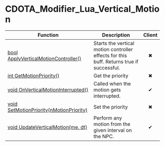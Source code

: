 # CDOTA_Modifier_Lua_Vertical_Motion
Function|Description|Client
--|--|:--:
[bool ApplyVerticalMotionController()](ApplyVerticalMotionController)|Starts the vertical motion controller effects for this buff.  Returns true if successful.|✖
[int GetMotionPriority()](GetMotionPriority)|Get the priority|✖
[void OnVerticalMotionInterrupted()](OnVerticalMotionInterrupted)|Called when the motion gets interrupted.|✔
[void SetMotionPriority(nMotionPriority)](SetMotionPriority)|Set the priority|✖
[void UpdateVerticalMotion(me, dt)](UpdateVerticalMotion)|Perform any motion from the given interval on the NPC.|✔
